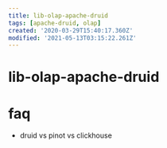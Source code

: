 ```yaml
---
title: lib-olap-apache-druid
tags: [apache-druid, olap]
created: '2020-03-29T15:40:17.360Z'
modified: '2021-05-13T03:15:22.261Z'
---
```


# lib-olap-apache-druid

# faq

- druid vs pinot vs clickhouse
